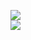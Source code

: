 [![](https://img.shields.io/badge/Made%20With-Github%20Spray-lightgrey.svg?style=for-the-badge&logo=github)](https://github.com/Annihil/github-spray#20352)  
[![](https://i.imgur.com/2DrTn0Z.gif)](https://github.com/Annihil/github-spray)